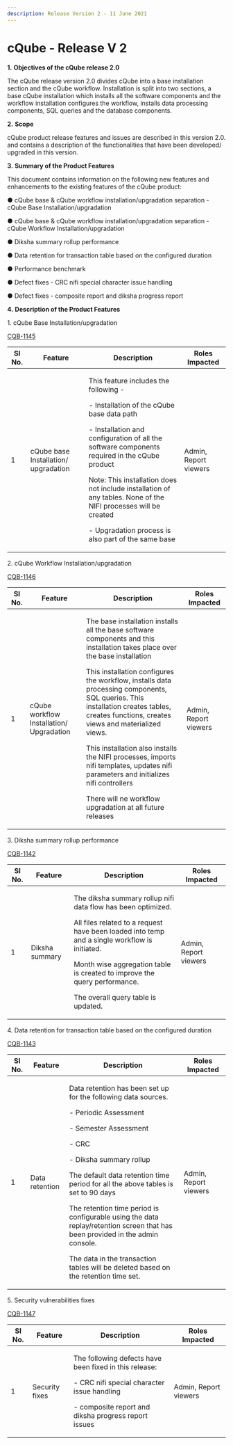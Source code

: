 ```yaml
---
description: Release Version 2 - 11 June 2021
---
```


# cQube - Release V 2

**1.** **Objectives of the cQube release 2.0**

The cQube release version 2.0 divides cQube into a base installation section and the cQube workflow. Installation is split into two sections, a base cQube installation which installs all the software components and the workflow installation configures the workflow, installs data processing components, SQL queries and the database components.

**2.** **Scope**

cQube product release features and issues are described in this version 2.0. and contains a description of the functionalities that have been developed/ upgraded in this version.

**3.** **Summary of the Product Features**&#x20;

This document contains information on the following new features and enhancements to the existing features of the cQube product:

●        cQube base & cQube workflow installation/upgradation separation - cQube Base Installation/upgradation

●        cQube base & cQube workflow installation/upgradation separation - cQube Workflow Installation/upgradation

●        Diksha summary rollup performance

●        Data retention for transaction table based on the configured duration

●        Performance benchmark

●        Defect fixes - CRC nifi special character issue handling

●        Defect fixes - composite report and diksha progress report

**4.** **Description of the Product Features**

1\. cQube Base Installation/upgradation

&#x20;[CQB-1145](https://project-sunbird.atlassian.net/browse/CQB-1145)

| Sl No. | Feature                              | Description                                                                                                                                                                                                                                                                                                                                                                        | Roles Impacted        |
| ------ | ------------------------------------ | ---------------------------------------------------------------------------------------------------------------------------------------------------------------------------------------------------------------------------------------------------------------------------------------------------------------------------------------------------------------------------------- | --------------------- |
| 1      | cQube base Installation/ upgradation | <p>This feature includes the following -</p><p>- Installation of  the cQube base data path</p><p>- Installation and configuration of all the software components required in the cQube product</p><p>Note: This installation does not include installation of any tables. None of the NIFI processes will be created</p><p>- Upgradation process is also part of the same base</p> | Admin, Report viewers |

2\. cQube Workflow Installation/upgradation

[CQB-1146](https://project-sunbird.atlassian.net/browse/CQB-1146)

| Sl No. | Feature                                  | Description                                                                                                                                                                                                                                                                                                                                                                                                                                                                                                                                  | Roles Impacted        |
| ------ | ---------------------------------------- | -------------------------------------------------------------------------------------------------------------------------------------------------------------------------------------------------------------------------------------------------------------------------------------------------------------------------------------------------------------------------------------------------------------------------------------------------------------------------------------------------------------------------------------------- | --------------------- |
| 1      | cQube workflow Installation/ Upgradation | <p>The base installation installs all the base software components and this installation takes place over the base installation</p><p>This installation configures the workflow, installs data processing components, SQL queries. This installation creates tables, creates functions, creates views and materialized views.</p><p>This installation also installs the NIFI processes, imports nifi templates, updates nifi parameters and initializes nifi controllers</p><p>There will ne workflow upgradation at all future releases</p> | Admin, Report viewers |

3\. Diksha summary rollup performance

[CQB-1142](https://project-sunbird.atlassian.net/browse/CQB-1142)

| Sl No. | Feature        | Description                                                                                                                                                                                                                                                                                        | Roles Impacted        |
| ------ | -------------- | -------------------------------------------------------------------------------------------------------------------------------------------------------------------------------------------------------------------------------------------------------------------------------------------------- | --------------------- |
| 1      | Diksha summary | <p>The diksha summary rollup nifi data flow has been optimized. </p><p>All files related to a request have been loaded into temp and a single workflow is initiated.</p><p>Month wise aggregation table is created to improve the query performance.</p><p>The overall query table is updated.</p> | Admin, Report viewers |

4\. Data retention for transaction table based on the configured duration

[CQB-1143](https://project-sunbird.atlassian.net/browse/CQB-1143)

| Sl No. | Feature        | Description                                                                                                                                                                                                                                                                                                                                                                                                                                                                                                                       | Roles Impacted        |
| ------ | -------------- | --------------------------------------------------------------------------------------------------------------------------------------------------------------------------------------------------------------------------------------------------------------------------------------------------------------------------------------------------------------------------------------------------------------------------------------------------------------------------------------------------------------------------------- | --------------------- |
| 1      | Data retention | <p>Data retention has been set up for the following data sources.</p><p>-          Periodic Assessment</p><p>-          Semester Assessment</p><p>-          CRC</p><p>-          Diksha summary rollup</p><p>The default data retention time period for all the above tables is set to 90 days</p><p>The retention time period is configurable using the data replay/retention screen that has been provided in the admin console.</p><p>The data in the transaction tables will be deleted based on the retention time set.</p> | Admin, Report viewers |

5\. Security vulnerabilities fixes

[CQB-1147](https://project-sunbird.atlassian.net/browse/CQB-1147)

| Sl No. | Feature        | Description                                                                                                                                                                | Roles Impacted        |
| ------ | -------------- | -------------------------------------------------------------------------------------------------------------------------------------------------------------------------- | --------------------- |
| 1      | Security fixes | <p>The following defects have been fixed in this release:</p><p>- CRC nifi special character issue handling</p><p>- composite report and diksha progress report issues</p> | Admin, Report viewers |
